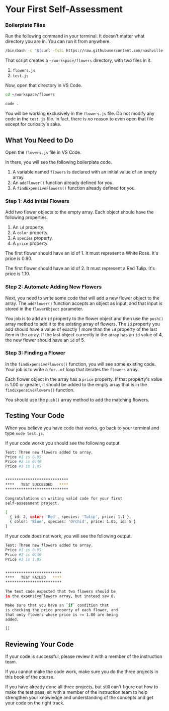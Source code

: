 # Your First Self-Assessment

### Boilerplate Files

Run the following command in your terminal. It doesn't matter what directory you are in. You can run it from anywhere.

```sh
/bin/bash -c "$(curl -fsSL https://raw.githubusercontent.com/nashville-software-school/client-side-mastery/cohort-50/book-2-leonids-toys/scripts/flower-assessment.sh)"
```

That script creates a `~/workspace/flowers` directory, with two files in it.

1. `flowers.js`
1. `test.js`

Now, open that directory in VS Code.

```sh
cd ~/workspace/flowers

code .
```

You will be working exclusively in the `flowers.js` file. Do not modify any code in the `test.js` file. In fact, there is no reason to even open that file except for curiosity's sake.

## What You Need to Do

Open the `flowers.js` file in VS Code.

In there, you will see the following boilerplate code.

1. A variable named `flowers` is declared with an initial value of an empty array.
1. An `addFlower()` function already defined for you.
1. A `findExpensiveFlowers()` function already defined for you.

### Step 1: Add Initial Flowers

Add two flower objects to the empty array. Each object should have the following properties.

1. An `id` property.
1. A `color` property.
1. A `species` property.
1. A `price` property.

The first flower should have an id of 1. It must represent a White Rose. It's price is 0.90.

The first flower should have an id of 2. It must represent a Red Tulip. It's price is 1.10.

### Step 2: Automate Adding New Flowers

Next, you need to write some code that will add a new flower object to the array. The `addFlower()` function accepts an object as input, and that input is stored in the `flowerObject` parameter.

You job is to add an `id` property to the flower object and then use the `push()` array method to add it to the existing array of flowers. The `id` property you add should have a value of exactly 1 more than the `id` property of the last item in the array. If the last object currently in the array has an `id` value of 4, the new flower should have an `id` of 5.

### Step 3: Finding a Flower

In the `findExpensiveFlowers()` function, you will see some existing code. Your job is to write a `for..of` loop that iterates the `flowers` array.

Each flower object in the array has a `price` property. If that property's value is 1.00 or greater, it should be added to the empty array that is in the `findExpensiveFlowers()` function.

You should use the `push()` array method to add the matching flowers.

## Testing Your Code

When you believe you have code that works, go back to your terminal and type `node test.js`.

If your code works you should see the following output.

```sh
Test: Three new flowers added to array.
Price #1 is 0.95
Price #2 is 0.40
Price #3 is 1.05


****************************
****   TEST SUCCEEDED   ****
****************************

Congratulations on writing valid code for your first
self-assessment project.

[
  { id: 2, color: 'Red', species: 'Tulip', price: 1.1 },
  { color: 'Blue', species: 'Orchid', price: 1.05, id: 5 }
]
```

If your code does not work, you will see the following output.

```sh
Test: Three new flowers added to array.
Price #1 is 0.95
Price #2 is 0.40
Price #3 is 1.05


*************************
****   TEST FAILED   ****
*************************

The test code expected that two flowers should be
in the expensiveFlowers array, but instead saw 0.

Make sure that you have an `if` condition that
is checking the price property of each flower, and
that only flowers whose price is >= 1.00 are being
added.

[]
```

## Reviewing Your Code

If your code is successful, please review it with a member of the instruction team.

If you cannot make the code work, make sure you do the three projects in this book of the course.

If you have already done all three projects, but still can't figure out how to make the test pass, sit with a member of the instruction team to help strengthen your knowledge and understanding of the concepts and get your code on the right track.

